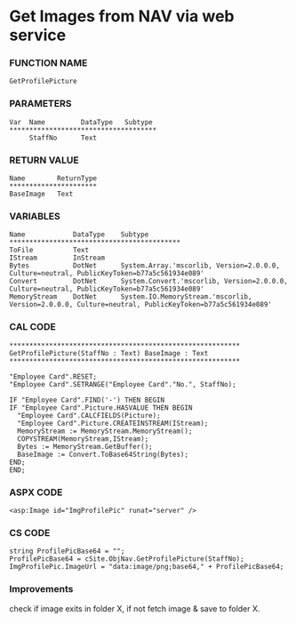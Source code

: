 # Get Images from NAV via web service #


### FUNCTION NAME ###
```
GetProfilePicture
```

### PARAMETERS ###

```
Var	 Name	      DataType	 Subtype
*************************************
	 StaffNo	  Text			
```

### RETURN VALUE ###

```
Name  		ReturnType
**********************
BaseImage	Text
```


### VARIABLES ###

```
Name			DataType	Subtype
*******************************************
ToFile			Text		
IStream			InStream		
Bytes			DotNet		System.Array.'mscorlib, Version=2.0.0.0, Culture=neutral, PublicKeyToken=b77a5c561934e089'	
Convert			DotNet		System.Convert.'mscorlib, Version=2.0.0.0, Culture=neutral, PublicKeyToken=b77a5c561934e089'	
MemoryStream	DotNet		System.IO.MemoryStream.'mscorlib, Version=2.0.0.0, Culture=neutral, PublicKeyToken=b77a5c561934e089'
```


### CAL CODE ###

```
**********************************************************
GetProfilePicture(StaffNo : Text) BaseImage : Text
**********************************************************

"Employee Card".RESET;
"Employee Card".SETRANGE("Employee Card"."No.", StaffNo);

IF "Employee Card".FIND('-') THEN BEGIN
IF "Employee Card".Picture.HASVALUE THEN BEGIN
  "Employee Card".CALCFIELDS(Picture);
  "Employee Card".Picture.CREATEINSTREAM(IStream);  
  MemoryStream := MemoryStream.MemoryStream();
  COPYSTREAM(MemoryStream,IStream);
  Bytes := MemoryStream.GetBuffer();
  BaseImage := Convert.ToBase64String(Bytes);
END;
END;
```

### ASPX CODE ###
```
<asp:Image id="ImgProfilePic" runat="server" />
```

### CS CODE ###
```
string ProfilePicBase64 = "";
ProfilePicBase64 = cSite.ObjNav.GetProfilePicture(StaffNo);
ImgProfilePic.ImageUrl = "data:image/png;base64," + ProfilePicBase64;
```



### Improvements ###
check if image exits in folder X, if not fetch image & save to folder X.


